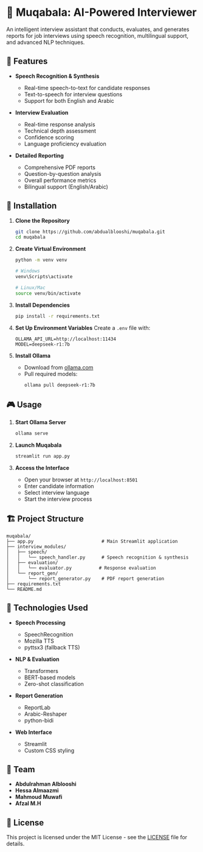 # 🎯 Muqabala: AI-Powered Interviewer

An intelligent interview assistant that conducts, evaluates, and generates reports for job interviews using speech recognition, multilingual support, and advanced NLP techniques.

## 🌟 Features

- **Speech Recognition & Synthesis**

  - Real-time speech-to-text for candidate responses
  - Text-to-speech for interview questions
  - Support for both English and Arabic

- **Interview Evaluation**

  - Real-time response analysis
  - Technical depth assessment
  - Confidence scoring
  - Language proficiency evaluation

- **Detailed Reporting**
  - Comprehensive PDF reports
  - Question-by-question analysis
  - Overall performance metrics
  - Bilingual support (English/Arabic)

## 🚀 Installation

1. **Clone the Repository**

   ```bash
   git clone https://github.com/abdualblooshi/muqabala.git
   cd muqabala
   ```

2. **Create Virtual Environment**

   ```bash
   python -m venv venv

   # Windows
   venv\Scripts\activate

   # Linux/Mac
   source venv/bin/activate
   ```

3. **Install Dependencies**

   ```bash
   pip install -r requirements.txt
   ```

4. **Set Up Environment Variables**
   Create a `.env` file with:

   ```
   OLLAMA_API_URL=http://localhost:11434
   MODEL=deepseek-r1:7b
   ```

5. **Install Ollama**
   - Download from [ollama.com](https://ollama.com)
   - Pull required models:
     ```bash
     ollama pull deepseek-r1:7b
     ```

## 🎮 Usage

1. **Start Ollama Server**

   ```bash
   ollama serve
   ```

2. **Launch Muqabala**

   ```bash
   streamlit run app.py
   ```

3. **Access the Interface**
   - Open your browser at `http://localhost:8501`
   - Enter candidate information
   - Select interview language
   - Start the interview process

## 🏗️ Project Structure

```
muqabala/
├── app.py                         # Main Streamlit application
├── interview_modules/
│   ├── speech/
│   │   └── speech_handler.py      # Speech recognition & synthesis
│   ├── evaluation/
│   │   └── evaluator.py          # Response evaluation
│   └── report_gen/
│       └── report_generator.py    # PDF report generation
├── requirements.txt
└── README.md
```

## 🔧 Technologies Used

- **Speech Processing**

  - SpeechRecognition
  - Mozilla TTS
  - pyttsx3 (fallback TTS)

- **NLP & Evaluation**

  - Transformers
  - BERT-based models
  - Zero-shot classification

- **Report Generation**

  - ReportLab
  - Arabic-Reshaper
  - python-bidi

- **Web Interface**
  - Streamlit
  - Custom CSS styling

## 👥 Team

- **Abdulrahman Alblooshi**
- **Hessa Almaazmi**
- **Mahmoud Muwafi**
- **Afzal M.H**

## 📝 License

This project is licensed under the MIT License - see the [LICENSE](LICENSE) file for details.
